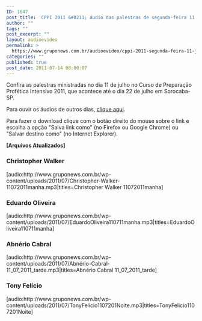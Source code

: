 ```yaml
---
ID: 1647
post_title: 'CPPI 2011 &#8211; Áudio das palestras de segunda-feira 11 de julho'
author: ""
tags: ""
post_excerpt: ""
layout: audioevideo
permalink: >
  https://www.gruponews.com.br/audioevideo/cppi-2011-segunda-feira-11-jul
categories: ""
published: true
post_date: 2011-07-14 08:00:07
---
```

Confira as palestras ministradas no dia 11 de julho no Curso de Preparação Profética Intensivo 2011, que acontece até o dia 22 de julho em Sorocaba-SP.

Para ouvir os áudios de outros dias, <a href="http://www.gruponews.com.br/assuntos/publicacoes/audio/cppi2011">clique aqui</a>.

Para fazer o download clique com o botão direito do mouse sobre o link e escolha a opção "Salva link como" (no Firefox ou Google Chrome) ou "Salvar destino como" (no Internet Explorer).

<strong>[Arquivos Atualizados]</strong>
<h3>Christopher Walker</h3>
[audio:http://www.gruponews.com.br/wp-content/uploads/2011/07/Christopher-Walker-11072011manha.mp3|titles=Christopher Walker 11072011manha]
<h3>Eduardo Oliveira</h3>
[audio:http://www.gruponews.com.br/wp-content/uploads/2011/07/EduardoOliveira110711manha.mp3|titles=EduardoOliveira110711manha]
<h3>Abnério Cabral</h3>
[audio:http://www.gruponews.com.br/wp-content/uploads/2011/07/Abnério-Cabral-11_07_2011_tarde.mp3|titles=Abnério Cabral 11_07_2011_tarde]
<h3>Tony Felício</h3>
[audio:http://www.gruponews.com.br/wp-content/uploads/2011/07/TonyFelicio1107201Noite.mp3|titles=TonyFelicio1107201Noite]